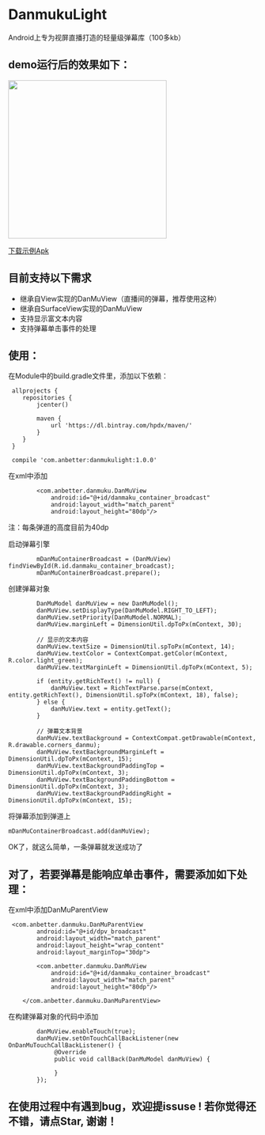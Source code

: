 # DanmukuLight
Android上专为视屏直播打造的轻量级弹幕库（100多kb）

## demo运行后的效果如下：
<img src="https://github.com/hpdx/DanmukuLight/blob/master/result_image.jpg" width="320px" />

[下载示例Apk](https://github.com/hpdx/DanmukuLight/blob/master/danmuku.apk)


## 目前支持以下需求
* 继承自View实现的DanMuView（直播间的弹幕，推荐使用这种）
* 继承自SurfaceView实现的DanMuView
* 支持显示富文本内容
* 支持弹幕单击事件的处理

## 使用：

在Module中的build.gradle文件里，添加以下依赖：
```
 allprojects {
    repositories {
        jcenter()

        maven {
            url 'https://dl.bintray.com/hpdx/maven/'
        }
    }
 }

 compile 'com.anbetter:danmukulight:1.0.0'
```

在xml中添加
```
        <com.anbetter.danmuku.DanMuView
            android:id="@+id/danmaku_container_broadcast"
            android:layout_width="match_parent"
            android:layout_height="80dp"/>
```
注：每条弹道的高度目前为40dp


启动弹幕引擎
```
        mDanMuContainerBroadcast = (DanMuView) findViewById(R.id.danmaku_container_broadcast);
        mDanMuContainerBroadcast.prepare();
```


创建弹幕对象
```
        DanMuModel danMuView = new DanMuModel();
        danMuView.setDisplayType(DanMuModel.RIGHT_TO_LEFT);
        danMuView.setPriority(DanMuModel.NORMAL);
        danMuView.marginLeft = DimensionUtil.dpToPx(mContext, 30);

        // 显示的文本内容
        danMuView.textSize = DimensionUtil.spToPx(mContext, 14);
        danMuView.textColor = ContextCompat.getColor(mContext, R.color.light_green);
        danMuView.textMarginLeft = DimensionUtil.dpToPx(mContext, 5);

        if (entity.getRichText() != null) {
            danMuView.text = RichTextParse.parse(mContext, entity.getRichText(), DimensionUtil.spToPx(mContext, 18), false);
        } else {
            danMuView.text = entity.getText();
        }

        // 弹幕文本背景
        danMuView.textBackground = ContextCompat.getDrawable(mContext, R.drawable.corners_danmu);
        danMuView.textBackgroundMarginLeft = DimensionUtil.dpToPx(mContext, 15);
        danMuView.textBackgroundPaddingTop = DimensionUtil.dpToPx(mContext, 3);
        danMuView.textBackgroundPaddingBottom = DimensionUtil.dpToPx(mContext, 3);
        danMuView.textBackgroundPaddingRight = DimensionUtil.dpToPx(mContext, 15);
```


将弹幕添加到弹道上
```
mDanMuContainerBroadcast.add(danMuView);
```
OK了，就这么简单，一条弹幕就发送成功了


## 对了，若要弹幕是能响应单击事件，需要添加如下处理：

在xml中添加DanMuParentView
```
 <com.anbetter.danmuku.DanMuParentView
        android:id="@+id/dpv_broadcast"
        android:layout_width="match_parent"
        android:layout_height="wrap_content"
        android:layout_marginTop="30dp">

        <com.anbetter.danmuku.DanMuView
            android:id="@+id/danmaku_container_broadcast"
            android:layout_width="match_parent"
            android:layout_height="80dp"/>

    </com.anbetter.danmuku.DanMuParentView>
```

在构建弹幕对象的代码中添加
```
        danMuView.enableTouch(true);
        danMuView.setOnTouchCallBackListener(new OnDanMuTouchCallBackListener() {
             @Override
             public void callBack(DanMuModel danMuView) {

             }
        });
```

## 在使用过程中有遇到bug，欢迎提issuse ! 若你觉得还不错，请点Star, 谢谢！

